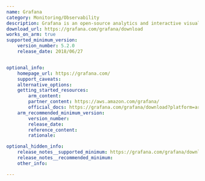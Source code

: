 ```yaml
---
name: Grafana
category: Monitoring/Observability
description: Grafana is an open-source analytics and interactive visualization web application. It allows users to ingest data from various sources, query this data, and display it on customizable charts for easy analysis.
download_url: https://grafana.com/grafana/download
works_on_arm: true
supported_minimum_version:
    version_number: 5.2.0
    release_date: 2018/06/27


optional_info:
    homepage_url: https://grafana.com/
    support_caveats:
    alternative_options:
    getting_started_resources:
        arm_content: 
        partner_content: https://aws.amazon.com/grafana/
        official_docs: https://grafana.com/grafana/download?platform=arm
    arm_recommended_minimum_version:
        version_number: 
        release_date:
        reference_content:
        rationale:

optional_hidden_info:
    release_notes__supported_minimum: https://grafana.com/grafana/download/5.2.0?platform=arm
    release_notes__recommended_minimum: 
    other_info: 

---
```


